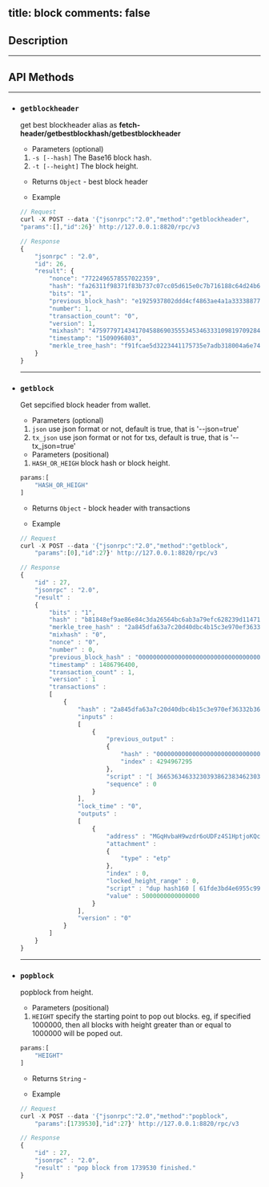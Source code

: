 title: block
comments: false
---

## Description
***

## API Methods 
***

* ### `getblockheader`
    get best blockheader
    alias as **fetch-header/getbestblockhash/getbestblockheader**
    * Parameters (optional)
    1.  `-s [--hash]`          The Base16 block hash.
    2.  `-t [--height]`        The block height.
    * Returns
    `Object` - best block header

    * Example
    ```js
    // Request
    curl -X POST --data '{"jsonrpc":"2.0","method":"getblockheader",
    "params":[],"id":26}' http://127.0.0.1:8820/rpc/v3

    // Response
    {
        "jsonrpc" : "2.0", 
        "id": 26, 
        "result": {
            "nonce": "7722496578557022359", 
            "hash": "fa26311f98371f83b737c07cc05d615e0c7b716188c64d24b6df23e17e01d691", 
            "bits": "1", 
            "previous_block_hash": "e1925937802ddd4cf4863ae4a1a33338877dccee1d3a0bbccc6d75b8c240675f", 
            "number": 1, 
            "transaction_count": "0", 
            "version": 1, 
            "mixhash": "47597797143417045886903555345346333109819709284889931755188005936950690907038", 
            "timestamp": "1509096803", 
            "merkle_tree_hash": "f91fcae5d3223441175735e7adb318004a6e7400eb01b6f3df13fa4b1e3feab9"
        }
    }
    ```
    
    ***
    
* ### `getblock`
    Get sepcified block header from wallet.
    * Parameters (optional)
    1. `json`    use json format or not, default is true, that is '--json=true'
    2. `tx_json` use json format or not for txs, default is true, that is '--tx_json=true'
    * Parameters (positional)
    1. `HASH_OR_HEIGH`    block hash or block height.
    ```js
    params:[
        "HASH_OR_HEIGH"
    ]
     ```
    * Returns
    `Object` - block header with transactions

    * Example
    ```js
    // Request
    curl -X POST --data '{"jsonrpc":"2.0","method":"getblock",
        "params":[0],"id":27}' http://127.0.0.1:8820/rpc/v3

    // Response
    {
        "id" : 27,
        "jsonrpc" : "2.0",
        "result" :
        {
            "bits" : "1",
            "hash" : "b81848ef9ae86e84c3da26564bc6ab3a79efc628239d11471ab5cd25c0684c2d",
            "merkle_tree_hash" : "2a845dfa63a7c20d40dbc4b15c3e970ef36332b367500fd89307053cb4c1a2c1",
            "mixhash" : "0",
            "nonce" : "0",
            "number" : 0,
            "previous_block_hash" : "0000000000000000000000000000000000000000000000000000000000000000",
            "timestamp" : 1486796400,
            "transaction_count" : 1,
            "version" : 1
            "transactions" :
            [
                {
                    "hash" : "2a845dfa63a7c20d40dbc4b15c3e970ef36332b367500fd89307053cb4c1a2c1",
                    "inputs" :
                    [
                        {
                            "previous_output" :
                            {
                                "hash" : "0000000000000000000000000000000000000000000000000000000000000000",
                                "index" : 4294967295
                            },
                            "script" : "[ 36653634633230393862383462303461306439663631613630643562633866356638306633376531396633616439633339626665343139646234323262333363 ]",
                            "sequence" : 0
                        }
                    ],
                    "lock_time" : "0",
                    "outputs" :
                    [
                        {
                            "address" : "MGqHvbaH9wzdr6oUDFz4S1HptjoKQcjRve",
                            "attachment" :
                            {
                                "type" : "etp"
                            },
                            "index" : 0,
                            "locked_height_range" : 0,
                            "script" : "dup hash160 [ 61fde3bd4e6955c99b16de2d71e2a369888a1c0b ] equalverify checksig",
                            "value" : 5000000000000000
                        }
                    ],
                    "version" : "0"
                }
            ]
        }
    }
    ```

    ***
    
* ### `popblock`
    popblock from height.
    * Parameters (positional)
    1. `HEIGHT`    specify the starting point to pop out blocks. eg, if specified 1000000, then all blocks with height greater than or equal to 1000000 will be poped out.

    ```js
    params:[
        "HEIGHT"
    ]
     ```
    * Returns
    `String` - 

    * Example
    ```js
    // Request
    curl -X POST --data '{"jsonrpc":"2.0","method":"popblock",
        "params":[1739530],"id":27}' http://127.0.0.1:8820/rpc/v3

    // Response
    {
        "id" : 27,
        "jsonrpc" : "2.0",
        "result" : "pop block from 1739530 finished."
    }
    ```
